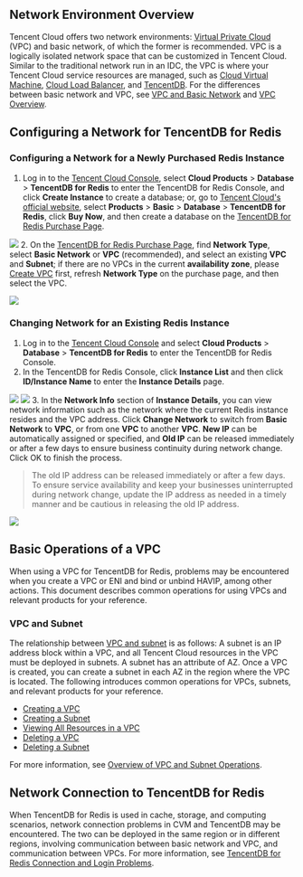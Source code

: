 ## Network Environment Overview
Tencent Cloud offers two network environments: [Virtual Private Cloud](https://intl.cloud.tencent.com/product/vpc?idx=2) (VPC) and basic network, of which the former is recommended.
VPC is a logically isolated network space that can be customized in Tencent Cloud. Similar to the traditional network run in an IDC, the VPC is where your Tencent Cloud service resources are managed, such as [Cloud Virtual Machine](http://intl.cloud.tencent.com/document/product/213/495), [Cloud Load Balancer](http://intl.cloud.tencent.com/document/product/214/524), and [TencentDB](https://intl.cloud.tencent.com/doc/product/236).
For the differences between basic network and VPC, see [VPC and Basic Network](https://cloud.tencent.com/document/product/215/30720) and [VPC Overview](http://intl.cloud.tencent.com/document/product/215/535).

## Configuring a Network for TencentDB for Redis
### Configuring a Network for a Newly Purchased Redis Instance
1. Log in to the [Tencent Cloud Console](https://console.cloud.tencent.com/), select **Cloud Products** > **Database** > **TencentDB for Redis** to enter the TencentDB for Redis Console, and click **Create Instance** to create a database; or, go to [Tencent Cloud's official website](https://cloud.tencent.com/), select **Products** > **Basic** > **Database** > **TencentDB for Redis**, click **Buy Now**, and then create a database on the [TencentDB for Redis Purchase Page](https://buy.cloud.tencent.com/buy/redis?regionId=4#/).

![](https://main.qcloudimg.com/raw/f391b05ba2abb90f54d68eee3c075fa5.png)
2. On the [TencentDB for Redis Purchase Page](https://buy.cloud.tencent.com/buy/redis?regionId=4#/), find **Network Type**, select **Basic Network** or **VPC** (recommended), and select an existing **VPC** and **Subnet**; if there are no VPCs in the current **availability zone**, please [Create VPC](https://console.cloud.tencent.com/vpc/vpc?rid=4) first, refresh **Network Type** on the purchase page, and then select the VPC.

![](https://main.qcloudimg.com/raw/8be0e67db61e588d2b8ec4bc43ef2c1f.png)
### Changing Network for an Existing Redis Instance
1. Log in to the [Tencent Cloud Console](https://console.cloud.tencent.com/) and select **Cloud Products** > **Database** > **TencentDB for Redis** to enter the TencentDB for Redis Console.
2. In the TencentDB for Redis Console, click **Instance List** and then click **ID/Instance Name** to enter the **Instance Details** page.

![](https://main.qcloudimg.com/raw/8a2383161e87e03ca1c53c33b935274f.png)
![](https://main.qcloudimg.com/raw/882d495354b725a4fa0b4d9b6b513d29.png)
3. In the **Network Info** section of **Instance Details**, you can view network information such as the network where the current Redis instance resides and the VPC address. Click **Change Network** to switch from **Basic Network** to **VPC**, or from one **VPC** to another **VPC**. **New IP** can be automatically assigned or specified, and **Old IP** can be released immediately or after a few days to ensure business continuity during network change. Click OK to finish the process.
> The old IP address can be released immediately or after a few days. To ensure service availability and keep your businesses uninterrupted during network change, update the IP address as needed in a timely manner and be cautious in releasing the old IP address.
>
![](https://main.qcloudimg.com/raw/1befc1f612813a27792cd811b7c2f8c1.png)

## Basic Operations of a VPC
When using a VPC for TencentDB for Redis, problems may be encountered when you create a VPC or ENI and bind or unbind HAVIP, among other actions. This document describes common operations for using VPCs and relevant products for your reference.

### VPC and Subnet
The relationship between [VPC and subnet](http://intl.cloud.tencent.com/document/product/215/4927) is as follows: A subnet is an IP address block within a VPC, and all Tencent Cloud resources in the VPC must be deployed in subnets. A subnet has an attribute of AZ. Once a VPC is created, you can create a subnet in each AZ in the region where the VPC is located. The following introduces common operations for VPCs, subnets, and relevant products for your reference.
- [Creating a VPC](https://intl.cloud.tencent.com/document/product/215/8113)
- [Creating a Subnet](https://intl.cloud.tencent.com/document/product/215/8114)
- [Viewing All Resources in a VPC](https://cloud.tencent.com/document/product/215/20112)
- [Deleting a VPC](https://cloud.tencent.com/document/product/215/20113)
- [Deleting a Subnet](https://cloud.tencent.com/document/product/215/20114)

For more information, see [Overview of VPC and Subnet Operations](https://cloud.tencent.com/document/product/215/20121).

## Network Connection to TencentDB for Redis
When TencentDB for Redis is used in cache, storage, and computing scenarios, network connection problems in CVM and TencentDB may be encountered. The two can be deployed in the same region or in different regions, involving communication between basic network and VPC, and communication between VPCs. For more information, see [TencentDB for Redis Connection and Login Problems](http://intl.cloud.tencent.com/document/product/239/18664).

